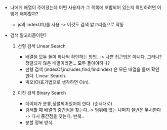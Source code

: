 - 나에게 배열이 주어졌는데 어떤 사용자가 그 목록에 포함되어 있는지 확인하려면 어떻게 해야할까?

  - js의 indexOf()를 사용 -> 이것도 검색 알고리즘으로 작동

- 검색 알고리즘이란?

  1. 선형 검색 Linear Search

     - 배열을 모두 돌며 하나씩 확인하는 방법. -> 나쁜 접근법은 아니다. 그러나? 정렬되지 않은 배열이라면... 모두 돌아야하나?
     - 선형 검색 (indexOf,includes,find,findIndex) 은 모든 배열을 돌며 확인한다. Linear Search.
     - 빅오(O)표기법으로 생각하면 O(n).

  2. 이진 검색 Binary Search
     - 데이터가 분류,정렬되어있어야 한다. (순서대로)
     - 검색할 때 배열의 중간점을 찾는다.-> 범위에 없는 나머지 절반은 무시한다 -> 다시 중간점을 찾는다. 반복..
     - 분할 정복 방식.

